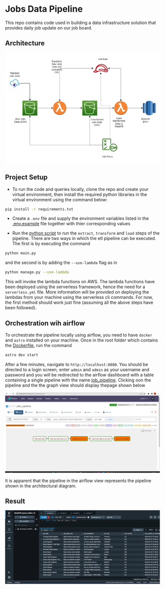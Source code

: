 # Jobs Data Pipeline

This repo contains code used in building a data infrastructure
solution that provides daily job update on our job board.

## Architecture
![alt text](./images/job_pipeline.png)

## Project Setup

- To run the code and queries locally, clone the repo and create your virtual environment, then install the required python libraries in the virtual environment using the command below:

```bash
pip install -r requirements.txt
```

- Create a `.env` file and supply the environment variables listed in the [.env.example](.env.example) file together with thier corresponding values

- Run the [python script](./main.py) to run the `extract`, `transform` and `load` steps of the pipeline. There are two ways in which the etl pipeline can be executed. The first is by executing the command

```bash
python main.py
```
and the second is by adding the `--use-lambda` flag as in
```bash
python manage.py --use-lambda
```
This will invoke the lambda functions on AWS. The lambda functions have been deployed using the serverless framework, hence the need for a `serverless.yml` file. More information will be provided on deploying the lambdas from your machine using the serverless cli commands. For now, the first method should work just fine (assuming all the above steps have been followed).

## Orchestration wih airflow
To orchestrate the pipeline locally using airflow, you need to have `docker` and `astro` installed on your machine. Once in the root folder which contains the [Dockerfile](./Dockerfile), run the command

```bash
astro dev start
```

After a few minutes, navigate to `http://localhost:8080`. You should be directed to a login screen, enter `admin` and `admin` as your username and password and you will be redirected to the airflow dashboard with a table containing a single pipeline with the name [job_pipeline](./dags/job_pipeline.py). Clicking oon the pipeline and the the graph view should display thepage shown below

![alt text](./images/pipeline_airflow.png)

It is apparent that the pipeline in the airflow view represents the pipeline shown in the architectural diagram.

## Result
![alt text](./images/redshift-screenshot.png)